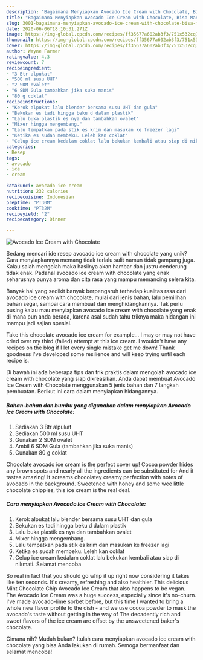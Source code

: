 ```yaml
---
description: "Bagaimana Menyiapkan Avocado Ice Cream with Chocolate, Bisa Manjain Lidah"
title: "Bagaimana Menyiapkan Avocado Ice Cream with Chocolate, Bisa Manjain Lidah"
slug: 3001-bagaimana-menyiapkan-avocado-ice-cream-with-chocolate-bisa-manjain-lidah
date: 2020-06-06T18:10:31.271Z
image: https://img-global.cpcdn.com/recipes/ff35677a602ab3f3/751x532cq70/avocado-ice-cream-with-chocolate-foto-resep-utama.jpg
thumbnail: https://img-global.cpcdn.com/recipes/ff35677a602ab3f3/751x532cq70/avocado-ice-cream-with-chocolate-foto-resep-utama.jpg
cover: https://img-global.cpcdn.com/recipes/ff35677a602ab3f3/751x532cq70/avocado-ice-cream-with-chocolate-foto-resep-utama.jpg
author: Wayne Farmer
ratingvalue: 4.3
reviewcount: 7
recipeingredient:
- "3 Btr alpukat"
- "500 ml susu UHT"
- "2 SDM ovalet"
- "6 SDM Gula tambahkan jika suka manis"
- "80 g coklat"
recipeinstructions:
- "Kerok alpukat lalu blender bersama susu UHT dan gula"
- "Bekukan es tadi hingga beku d dalam plastik"
- "Lalu buka plastik es nya dan tambahkan ovalet"
- "Mixer hingga mengembang."
- "Lalu tempatkan pada stik es krim dan masukan ke freezer lagi"
- "Ketika es sudah membeku. Leleh kan coklat"
- "Celup ice cream kedalam coklat lalu bekukan kembali atau siap di nikmati. Selamat mencoba"
categories:
- Resep
tags:
- avocado
- ice
- cream

katakunci: avocado ice cream 
nutrition: 232 calories
recipecuisine: Indonesian
preptime: "PT30M"
cooktime: "PT32M"
recipeyield: "2"
recipecategory: Dinner

---
```



![Avocado Ice Cream with Chocolate](https://img-global.cpcdn.com/recipes/ff35677a602ab3f3/751x532cq70/avocado-ice-cream-with-chocolate-foto-resep-utama.jpg)

Sedang mencari ide resep avocado ice cream with chocolate yang unik? Cara menyiapkannya memang tidak terlalu sulit namun tidak gampang juga. Kalau salah mengolah maka hasilnya akan hambar dan justru cenderung tidak enak. Padahal avocado ice cream with chocolate yang enak seharusnya punya aroma dan cita rasa yang mampu memancing selera kita.

Banyak hal yang sedikit banyak berpengaruh terhadap kualitas rasa dari avocado ice cream with chocolate, mulai dari jenis bahan, lalu pemilihan bahan segar, sampai cara membuat dan menghidangkannya. Tak perlu pusing kalau mau menyiapkan avocado ice cream with chocolate yang enak di mana pun anda berada, karena asal sudah tahu triknya maka hidangan ini mampu jadi sajian spesial.

Take this chocolate avocado ice cream for example… I may or may not have cried over my third (failed) attempt at this ice cream. I wouldn&#39;t have any recipes on the blog if I let every single mistake get me down! Thank goodness I&#39;ve developed some resilience and will keep trying until each recipe is.


Di bawah ini ada beberapa tips dan trik praktis dalam mengolah avocado ice cream with chocolate yang siap dikreasikan. Anda dapat membuat Avocado Ice Cream with Chocolate menggunakan 5 jenis bahan dan 7 langkah pembuatan. Berikut ini cara dalam menyiapkan hidangannya.

<!--inarticleads1-->

##### Bahan-bahan dan bumbu yang digunakan dalam menyiapkan Avocado Ice Cream with Chocolate:

1. Sediakan 3 Btr alpukat
1. Sediakan 500 ml susu UHT
1. Gunakan 2 SDM ovalet
1. Ambil 6 SDM Gula (tambahkan jika suka manis)
1. Gunakan 80 g coklat


Chocolate avocado ice cream is the perfect cover up! Cocoa powder hides any brown spots and nearly all the ingredients can be substituted for And it tastes amazing! It screams chocolatey creamy perfection with notes of avocado in the background. Sweetened with honey and some wee little chocolate chippies, this ice cream is the real deal. 

<!--inarticleads2-->

##### Cara menyiapkan Avocado Ice Cream with Chocolate:

1. Kerok alpukat lalu blender bersama susu UHT dan gula
1. Bekukan es tadi hingga beku d dalam plastik
1. Lalu buka plastik es nya dan tambahkan ovalet
1. Mixer hingga mengembang.
1. Lalu tempatkan pada stik es krim dan masukan ke freezer lagi
1. Ketika es sudah membeku. Leleh kan coklat
1. Celup ice cream kedalam coklat lalu bekukan kembali atau siap di nikmati. Selamat mencoba


So real in fact that you should go whip it up right now considering it takes like ten seconds. It&#39;s creamy, refreshing and also healthier. This delicious Mint Chocolate Chip Avocado Ice Cream that also happens to be vegan. The Avocado Ice Cream was a huge success, especially since it&#39;s no-churn. I&#39;ve made avocado-lime sorbet before, but this time I wanted to bring a whole new flavor profile to the dish - and we use cocoa powder to mask the avocado&#39;s taste without getting in the way of The decadently rich and sweet flavors of the ice cream are offset by the unsweetened baker&#39;s chocolate. 

Gimana nih? Mudah bukan? Itulah cara menyiapkan avocado ice cream with chocolate yang bisa Anda lakukan di rumah. Semoga bermanfaat dan selamat mencoba!

